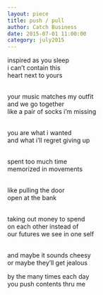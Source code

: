 ```yaml
---
layout: piece
title: push / pull
author: Catch Business
date: 2015-07-01 11:00:00
category: july2015
---
```

<p>inspired as you sleep</br>
i can’t contain this </br>
heart next to yours</br></br>

your music matches my outfit</br>
and we go together </br>
like a pair of socks i’m missing </br></br>

you are what i wanted </br>
and what i’ll regret giving up</br></br>

spent too much time </br>
memorized in movements </br></br>

like pulling the door </br>
open at the bank</br></br>

taking out money to spend</br>
on each other instead of </br>
our futures we see in one self</br></br> 

and maybe it sounds cheesy</br>
or maybe they’ll get jealous </br>

by the many times each day</br>
you push contents thru me</p>